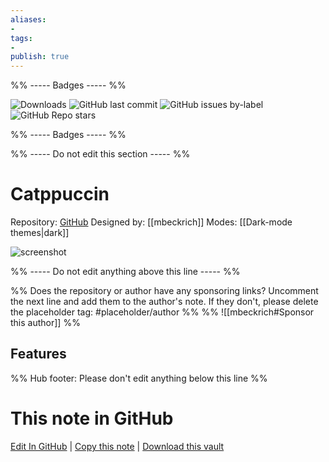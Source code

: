 ```yaml
---
aliases:
- 
tags: 
- 
publish: true
---
```


%% ----- Badges ----- %%

![Downloads](https://img.shields.io/badge/downloads-2654-573E7A?style=for-the-badge&logo=)
![GitHub last commit](https://img.shields.io/github/last-commit/mbeckrich/obsidian?color=573E7A&label=last%20update&logo=github&style=for-the-badge)
![GitHub issues by-label](https://img.shields.io/github/issues/mbeckrich/obsidian/help%20wanted?color=573E7A&logo=github&style=for-the-badge) 
![GitHub Repo stars](https://img.shields.io/github/stars/mbeckrich/obsidian?color=573E7A&logo=github&style=for-the-badge)

%% ----- Badges ----- %%

%% ----- Do not edit this section ----- %%

# Catppuccin

Repository: [GitHub](https://github.com/mbeckrich/obsidian)
Designed by: [[mbeckrich]]
Modes: [[Dark-mode themes|dark]]



![screenshot](https://github.com/mbeckrich/obsidian/raw/main/assets/screenshot.png)

%% ----- Do not edit anything above this line ----- %% 

%% Does the repository or author have any sponsoring links? Uncomment the next line and add them to the author's note. If they don't, please delete the placeholder tag: #placeholder/author %%
%% ![[mbeckrich#Sponsor this author]] %%


## Features



%% Hub footer: Please don't edit anything below this line %%

# This note in GitHub

<span class="git-footer">[Edit In GitHub](https://github.dev/obsidian-community/obsidian-hub/blob/main/02%20-%20Community%20Expansions/02.05%20All%20Community%20Expansions/Themes/Catppuccin.md "git-hub-edit-note") | [Copy this note](https://raw.githubusercontent.com/obsidian-community/obsidian-hub/main/02%20-%20Community%20Expansions/02.05%20All%20Community%20Expansions/Themes/Catppuccin.md "git-hub-copy-note") | [Download this vault](https://github.com/obsidian-community/obsidian-hub/archive/refs/heads/main.zip "git-hub-download-vault") </span>
